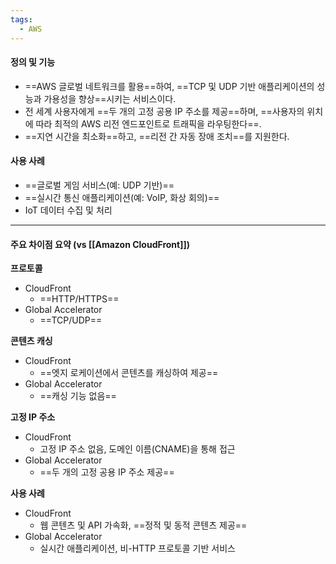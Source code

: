 ```yaml
---
tags:
  - AWS
---
```


#### **정의 및 기능**

- ==AWS 글로벌 네트워크를 활용==하여, 
  ==TCP 및 UDP 기반 애플리케이션의 성능과 가용성을 향상==시키는 서비스이다.
- 전 세계 사용자에게 ==두 개의 고정 공용 IP 주소를 제공==하며, 
  ==사용자의 위치에 따라 최적의 AWS 리전 엔드포인트로 트래픽을 라우팅한다==.
- ==지연 시간을 최소화==하고, ==리전 간 자동 장애 조치==를 지원한다.


#### **사용 사례**
    
- ==글로벌 게임 서비스(예: UDP 기반)==
- ==실시간 통신 애플리케이션(예: VoIP, 화상 회의)==
- IoT 데이터 수집 및 처리

---

#### **주요 차이점 요약 (vs [[Amazon CloudFront]])**

**프로토콜**
- CloudFront
	- ==HTTP/HTTPS==
- Global Accelerator
	-  ==TCP/UDP==

**콘텐츠 캐싱**

- CloudFront
	- ==엣지 로케이션에서 콘텐츠를 캐싱하여 제공==
- Global Accelerator
	- ==캐싱 기능 없음==

**고정 IP 주소**

- CloudFront
	- 고정 IP 주소 없음, 도메인 이름(CNAME)을 통해 접근
- Global Accelerator
	- ==두 개의 고정 공용 IP 주소 제공==

**사용 사례**

- CloudFront
	- 웹 콘텐츠 및 API 가속화, ==정적 및 동적 콘텐츠 제공==
- Global Accelerator
	- 실시간 애플리케이션, 비-HTTP 프로토콜 기반 서비스

